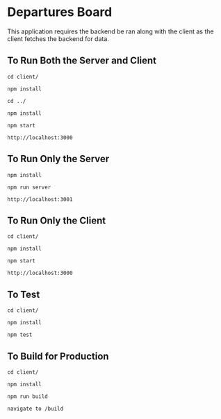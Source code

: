 # Departures Board

This application requires the backend be ran along with the 
client as the client fetches the backend for data.

## To Run Both the Server and Client
`cd client/`

`npm install`

`cd ../`

`npm install`

`npm start`

`http://localhost:3000`

## To Run Only the Server
`npm install`

`npm run server`

`http://localhost:3001`

## To Run Only the Client
`cd client/`

`npm install`

`npm start`

`http://localhost:3000`

## To Test
`cd client/`

`npm install`

`npm test`

## To Build for Production
`cd client/`

`npm install`

`npm run build`

`navigate to /build`